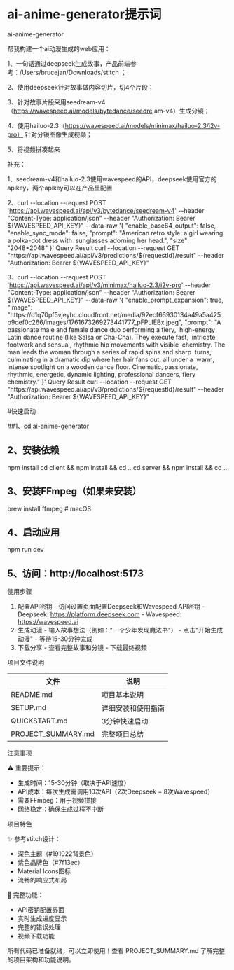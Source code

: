 # ai-anime-generator提示词
ai-anime-generator

帮我构建一个ai动漫生成的web应用：

1、一句话通过deepseek生成故事，产品前端参考：/Users/brucejan/Downloads/stitch ； 

2、使用deepseek针对故事做内容切片，切4个片段；

 3、针对故事片段采用seedream-v4（https://wavespeed.ai/models/bytedance/seedre am-v4）生成分镜； 

4、使用hailuo-2.3（https://wavespeed.ai/models/minimax/hailuo-2.3/i2v-pro） 针对分镜图像生成视频； 

5、将视频拼凑起来 

补充： 

1、seedream-v4和hailuo-2.3使用wavespeed的API，deepseek使用官方的apikey，两个apikey可以在产品里配置

2、curl --location --request POST  'https://api.wavespeed.ai/api/v3/bytedance/seedream-v4' --header "Content-Type: application/json" --header "Authorization: Bearer ${WAVESPEED_API_KEY}" --data-raw '{ "enable_base64_output": false, "enable_sync_mode": false, "prompt": "American retro style: a girl wearing a polka-dot dress with  sunglasses adorning her head.", "size": "2048*2048" }' Query Result curl --location --request GET  "https://api.wavespeed.ai/api/v3/predictions/${requestId}/result" --header "Authorization: Bearer ${WAVESPEED_API_KEY}" 

3、curl --location --request POST  'https://api.wavespeed.ai/api/v3/minimax/hailuo-2.3/i2v-pro' --header "Content-Type: application/json" --header "Authorization: Bearer ${WAVESPEED_API_KEY}" --data-raw '{ "enable_prompt_expansion": true, "image": "https://d1q70pf5vjeyhc.cloudfront.net/media/92ecf66930134a49a5a425 b9def0c266/images/1761673269273441777_pFPLIEBx.jpeg", "prompt": "A passionate male and female dance duo performing a fiery,  high-energy Latin dance routine (like Salsa or Cha-Cha). They execute fast,  intricate footwork and sensual, rhythmic hip movements with visible  chemistry. The man leads the woman through a series of rapid spins and sharp  turns, culminating in a dramatic dip where her hair fans out, all under a  warm, intense spotlight on a wooden dance floor. Cinematic, passionate,  rhythmic, energetic, dynamic lighting, professional dancers, fiery  chemistry." }' Query Result curl --location --request GET  "https://api.wavespeed.ai/api/v3/predictions/${requestId}/result" --header "Authorization: Bearer ${WAVESPEED_API_KEY}"


#快速启动

  ##1、cd ai-anime-generator

  ## 2、安装依赖
  npm install
  cd client && npm install && cd ..
  cd server && npm install && cd ..

  ## 3、安装FFmpeg（如果未安装）
  brew install ffmpeg  # macOS

  ## 4、启动应用
  npm run dev

  ## 5、访问：http://localhost:5173

  使用步骤

  1. 配置API密钥
    - 访问设置页面配置Deepseek和Wavespeed API密钥
    - Deepseek: https://platform.deepseek.com
    - Wavespeed: https://wavespeed.ai
  2. 生成动漫
    - 输入故事想法（例如："一个少年发现魔法书"）
    - 点击"开始生成动漫"
    - 等待15-30分钟完成
  3. 下载分享
    - 查看完整故事和分镜
    - 下载最终视频

  项目文件说明

  | 文件                 | 说明        |
  |--------------------|-----------|
  | README.md          | 项目基本说明    |
  | SETUP.md           | 详细安装和使用指南 |
  | QUICKSTART.md      | 3分钟快速启动   |
  | PROJECT_SUMMARY.md | 完整项目总结    |

  注意事项

  ⚠️ 重要提示：
  - 生成时间：15-30分钟（取决于API速度）
  - API成本：每次生成需调用10次API（2次Deepseek + 8次Wavespeed）
  - 需要FFmpeg：用于视频拼接
  - 网络稳定：确保生成过程不中断

  项目特色

  ✨ 参考stitch设计：
  - 深色主题（#191022背景色）
  - 紫色品牌色（#7f13ec）
  - Material Icons图标
  - 流畅的响应式布局

  🚀 完整功能：
  - API密钥配置界面
  - 实时生成进度显示
  - 完整的错误处理
  - 视频下载功能

  所有代码已准备就绪，可以立即使用！查看 PROJECT_SUMMARY.md
  了解完整的项目架构和功能说明。

